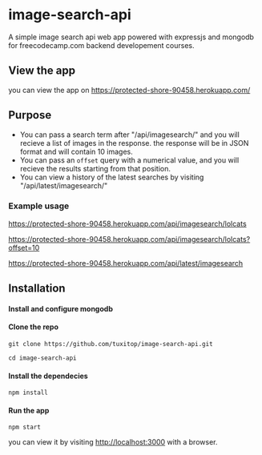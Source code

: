 # image-search-api
A simple image search api web app powered with expressjs and mongodb for
freecodecamp.com backend developement courses.

## View the app
you can view the app on https://protected-shore-90458.herokuapp.com/

## Purpose
* You can pass a search term after "/api/imagesearch/" and you will recieve a
  list of images in the response. the response will be in JSON format and will
  contain 10 images.
* You can pass an `offset` query with a numerical value, and you will recieve
  the results starting from that position.
* You can view a history of the latest searches by visiting
  "/api/latest/imagesearch/"

### Example usage

https://protected-shore-90458.herokuapp.com/api/imagesearch/lolcats

https://protected-shore-90458.herokuapp.com/api/imagesearch/lolcats?offset=10

https://protected-shore-90458.herokuapp.com/api/latest/imagesearch

## Installation

#### Install and configure mongodb

#### Clone the repo
`git clone https://github.com/tuxitop/image-search-api.git`

`cd image-search-api`

#### Install the dependecies
`npm install`

#### Run the app
`npm start`

you can view it by visiting [http://localhost:3000](http://localhost:3000) with a browser.
